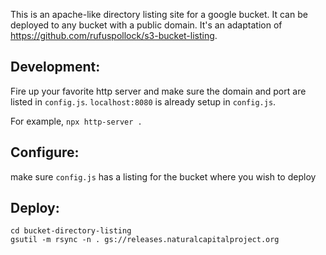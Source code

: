 This is an apache-like directory listing site for a google bucket. It can be deployed to any bucket with a public domain.  It's an adaptation of https://github.com/rufuspollock/s3-bucket-listing.  

## Development:
Fire up your favorite http server and make sure the domain and port are listed in `config.js`.  `localhost:8080` is already setup in `config.js`.

For example, `npx http-server .`

## Configure:  
make sure `config.js` has a listing for the bucket where you wish to deploy

## Deploy: 
`cd bucket-directory-listing`  
`gsutil -m rsync -n . gs://releases.naturalcapitalproject.org`
